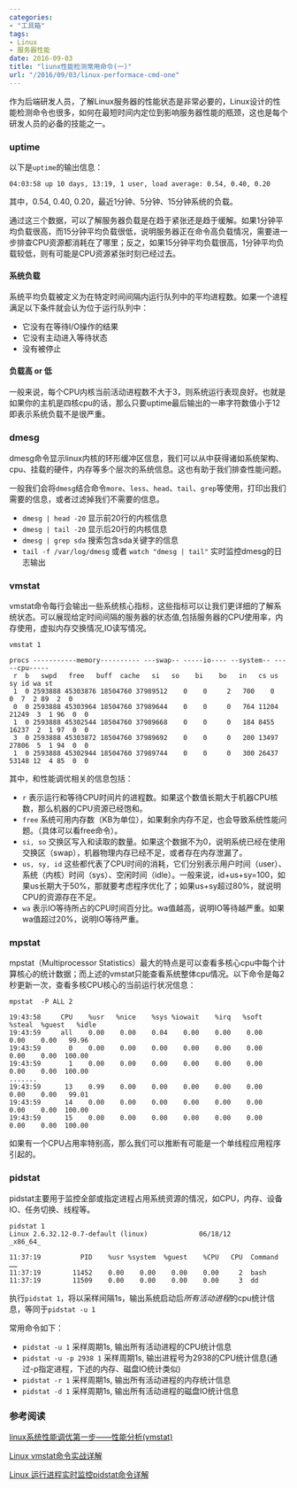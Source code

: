 ```yaml
---
categories:
- "工具箱"
tags:
- Linux
- 服务器性能
date: 2016-09-03
title: "liunx性能检测常用命令(一)"
url: "/2016/09/03/linux-performace-cmd-one"
---
```


作为后端研发人员，了解Linux服务器的性能状态是非常必要的，Linux设计的性能检测命令也很多，如何在最短时间内定位到影响服务器性能的瓶颈，这也是每个研发人员的必备的技能之一。
<!--more-->

### uptime
以下是`uptime`的输出信息：

    04:03:58 up 10 days, 13:19, 1 user, load average: 0.54, 0.40, 0.20

其中，0.54, 0.40, 0.20，最近1分钟、5分钟、15分钟系统的负载。

通过这三个数据，可以了解服务器负载是在趋于紧张还是趋于缓解。如果1分钟平均负载很高，而15分钟平均负载很低，说明服务器正在命令高负载情况，需要进一步排查CPU资源都消耗在了哪里；反之，如果15分钟平均负载很高，1分钟平均负载较低，则有可能是CPU资源紧张时刻已经过去。
#### 系统负载
系统平均负载被定义为在特定时间间隔内运行队列中的平均进程数。如果一个进程满足以下条件就会认为位于运行队列中：

* 它没有在等待I/O操作的结果
* 它没有主动进入等待状态
* 没有被停止

#### 负载高 or 低
一般来说，每个CPU内核当前活动进程数不大于3，则系统运行表现良好。也就是如果你的主机是四核cpu的话，那么只要uptime最后输出的一串字符数值小于12即表示系统负载不是很严重。

### dmesg
dmesg命令显示linux内核的环形缓冲区信息，我们可以从中获得诸如系统架构、cpu、挂载的硬件，内存等多个层次的系统信息。这也有助于我们排查性能问题。

一般我们会将`dmesg`结合命令`more`、`less`、`head`、`tail`、`grep`等使用，打印出我们需要的信息，或者过滤掉我们不需要的信息。

* `dmesg | head -20` 显示前20行的内核信息
* `dmesg | tail -20` 显示后20行的内核信息
* `dmesg | grep sda` 搜索包含sda关键字的信息
* `tail -f /var/log/dmesg` 或者 `watch "dmesg | tail"` 实时监控dmesg的日志输出

### vmstat
vmstat命令每行会输出一些系统核心指标，这些指标可以让我们更详细的了解系统状态。可以展现给定时间间隔的服务器的状态值,包括服务器的CPU使用率，内存使用，虚拟内存交换情况,IO读写情况。

~~~
vmstat 1

procs -----------memory---------- ---swap-- -----io---- --system-- -----cpu-----
 r  b   swpd   free   buff  cache   si   so    bi    bo   in   cs us sy id wa st
 1  0 2593888 45303876 18504760 37989512    0    0     2   700    0    0  7  2 89  2  0
 0  0 2593888 45303964 18504760 37989644    0    0     0   764 11204 21249  3  1 96  0  0
 1  0 2593888 45302544 18504760 37989668    0    0     0   184 8455 16237  2  1 97  0  0
 3  0 2593888 45303872 18504760 37989692    0    0     0   200 13497 27806  5  1 94  0  0
 1  0 2593888 45302944 18504760 37989744    0    0     0   300 26437 53148 12  4 85  0  0
~~~

其中，和性能调优相关的信息包括：

* `r` 表示运行和等待CPU时间片的进程数。如果这个数值长期大于机器CPU核数，那么机器的CPU资源已经饱和。
* `free` 系统可用内存数（KB为单位），如果剩余内存不足，也会导致系统性能问题。（具体可以看free命令）。
* `si, so` 交换区写入和读取的数量。如果这个数据不为0，说明系统已经在使用交换区（swap），机器物理内存已经不足，或者存在内存泄漏了。
* `us, sy, id` 这些都代表了CPU时间的消耗，它们分别表示用户时间（user）、系统（内核）时间（sys）、空闲时间（idle）。一般来说，id+us+sy=100，如果us长期大于50%，那就要考虑程序优化了；如果us+sy超过80%，就说明CPU的资源存在不足。
* `wa` 表示IO等待所占的CPU时间百分比。wa值越高，说明IO等待越严重。如果wa值超过20%，说明IO等待严重。

### mpstat
mpstat（Multiprocessor Statistics）最大的特点是可以查看多核心cpu中每个计算核心的统计数据；而上述的vmstat只能查看系统整体cpu情况。以下命令是每2秒更新一次，查看多核CPU核心的当前运行状况信息：

~~~
mpstat  -P ALL 2

19:43:58     CPU    %usr   %nice    %sys %iowait    %irq   %soft  %steal  %guest   %idle
19:43:59     all    0.00    0.00    0.04    0.00    0.00    0.00    0.00    0.00   99.96
19:43:59       0    0.00    0.00    0.00    0.00    0.00    0.00    0.00    0.00  100.00
19:43:59       1    0.00    0.00    0.00    0.00    0.00    0.00    0.00    0.00  100.00
.......
19:43:59      13    0.99    0.00    0.00    0.00    0.00    0.00    0.00    0.00   99.01
19:43:59      14    0.00    0.00    0.00    0.00    0.00    0.00    0.00    0.00  100.00
19:43:59      15    0.00    0.00    0.00    0.00    0.00    0.00    0.00    0.00  100.00
~~~
如果有一个CPU占用率特别高，那么我们可以推断有可能是一个单线程应用程序引起的。

### pidstat
pidstat主要用于监控全部或指定进程占用系统资源的情况，如CPU，内存、设备IO、任务切换、线程等。

~~~
pidstat 1
Linux 2.6.32.12-0.7-default (linux)             06/18/12        _x86_64_

11:37:19          PID    %usr %system  %guest    %CPU   CPU  Command
……
11:37:19        11452    0.00    0.00    0.00    0.00     2  bash
11:37:19        11509    0.00    0.00    0.00    0.00     3  dd
~~~
执行`pidstat 1`，将以采样间隔1s，输出系统启动后*所有活动进程*的cpu统计信息，等同于`pidstat -u 1`

常用命令如下：

* `pidstat -u 1` 采样周期1s, 输出所有活动进程的CPU统计信息
* `pidstat -u -p 2938 1` 采样周期1s, 输出进程号为2938的CPU统计信息(通过-p指定进程，下述的内存、磁盘IO统计类似)
* `pidstat -r 1` 采样周期1s, 输出所有活动进程的内存统计信息
* `pidstat -d 1` 采样周期1s, 输出所有活动进程的磁盘IO统计信息

### 参考阅读
[linux系统性能调优第一步——性能分析(vmstat)](http://blog.chinaunix.net/uid-24020646-id-1992032.html)

[Linux vmstat命令实战详解](http://www.cnblogs.com/ggjucheng/archive/2012/01/05/2312625.html)

[Linux 运行进程实时监控pidstat命令详解](http://www.cnblogs.com/ggjucheng/archive/2013/01/13/2858874.html)



